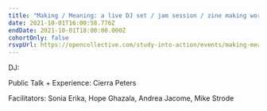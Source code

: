 ```yaml
---
title: "Making / Meaning: a live DJ set / jam session / zine making workshop"
date: 2021-10-01T16:00:58.776Z
endDate: 2021-10-01T18:00:00.000Z
cohortOnly: false
rsvpUrl: https://opencollective.com/study-into-action/events/making-meaning-28887c55
---
```


DJ:

Public Talk + Experience: Cierra Peters

Facilitators: Sonia Erika, Hope Ghazala, Andrea Jacome, Mike Strode
